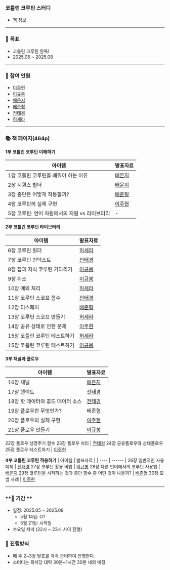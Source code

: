 ### 코틀린 코루틴 스터디
- [책 정보](https://www.yes24.com/product/goods/123034354)

---

### **🎯 목표**

- 코틀린 코루틴 완독!
- 2025.05 ~ 2025.08

---

### **👥 참여 인원**
- [이주현](https://github.com/JuHyun419)
- [이규봉](https://github.com/bong01)
- [배은지](https://github.com/bae-st)
- [배준형](https://github.com/Iwillbeagood)
- [전태경](https://github.com/ctk03272)
- [허세라](https://github.com/quessr)

---

### **📚 책 페이지(464p)**

**1부 코틀린 코루틴 이해하기**

| 아이템 | 발표자료 |
| ---- | ------ |
1장 코틀린 코루틴을 배워야 하는 이유 | [배은지](https://create-something-from-nothing.tistory.com/593)
2장 시퀀스 빌더 | [배은지](https://create-something-from-nothing.tistory.com/594)
3장 중단은 어떻게 작동할까? | [배준형](https://cypress-eris-422.notion.site/3-1f8bfdf0c2ee802c9635f1c3fb1c8892?pvs=4)
4장 코루틴의 실제 구현 | [이주현](https://zzang9haha.notion.site/4-1f8c0385d36e803f9a8af9d9a0e7ba0b?pvs=4)
5장 코루틴: 언어 차원에서의 지원 vs 라이브러리 | -


**2부 코틀린 코루틴 라이브러리**

| 아이템 | 발표자료 |
| ---- | ------ |
6장 코루틴 빌더 | [허세라](https://www.notion.so/6-200b8d44b7e88064a92ef4ccc75ff151?pvs=4)
7장 코루틴 컨텍스트 | [전태경](https://velog.io/@tony0327/7%EC%9E%A5-%EC%BD%94%EB%A3%A8%ED%8B%B4-%EC%BB%A8%ED%85%8D%EC%8A%A4%ED%8A%B8)
8장 잡과 자식 코루틴 기다리기 | [이규봉](https://bong01.notion.site/8-201cd120dfd280059d95ce0a99190719?pvs=4)
9장 취소 | [이규봉](https://bong01.notion.site/9-208cd120dfd28086a4a1f7bd343b17b6)
10장 예외 처리 | [허세라](https://www.notion.so/10-206b8d44b7e8803da981fdfb660dcbaf)
11장 코루틴 스코프 함수 | [전태경](https://velog.io/@tony0327/%EC%BD%94%EB%A3%A8%ED%8B%B4-%EC%8A%A4%EC%BD%94%ED%94%84-%ED%95%A8%EC%88%98)
12장 디스패처 | [배준형](https://cypress-eris-422.notion.site/12-20ebfdf0c2ee8012bce6d624eb12b26d?source=copy_link)
13장 코루틴 스코프 만들기 | [허세라](https://create-something-from-nothing.tistory.com/610)
14장 공유 상태로 인한 문제 | [이주현](https://zzang9haha.notion.site/14-216c0385d36e809f9b3ff875d5ce72f1)
15장 코틀린 코루틴 테스트하기 | [허세라](https://www.notion.so/15-1-213b8d44b7e88076b312d861f5d71f6d)
15장 코틀린 코루틴 테스트하기 | [이규봉](https://bong01.notion.site/15-2-216cd120dfd28096a980fcf491400dec)


**3부 채널과 플로우**

| 아이템 | 발표자료 |
| ---- | ------ |
16장 채널 | [배은지](https://create-something-from-nothing.tistory.com/613)
17장 셀렉트 | [전태경](https://velog.io/@tony0327/%EC%85%80%EB%A0%89%ED%8A%B8)
18장 핫 데이터와 콜드 데이터 소스 | [전태경](https://velog.io/@tony0327/%EC%85%80%EB%A0%89%ED%8A%B8)
19장 플로우란 무엇인가? | 배준형
20장 플로우의 실제 구현 | [이주현](https://zzang9haha.notion.site/20-222c0385d36e80f982d9dbed6612935c)
21장 플로우 만들기 | [이규봉](https://bong01.notion.site/21-224cd120dfd28059b56adf23da9d2d7a)
22장 플로우 생명주기 함수
23장 플로우 처리 | [전태경](https://velog.io/@tony0327/%ED%94%8C%EB%A1%9C%EC%9A%B0-%EC%B2%98%EB%A6%AC)
24장 공유플로우와 상태플로우
25장 플로우 테스트하기 | [이주현](https://zzang9haha.notion.site/25-238c0385d36e80359ab5e17b8786b8d1?source=copy_link)


**4부 코틀린 코루틴 적용하기**
| 아이템 | 발표자료 |
| ---- | ------ |
26장 일반적인 사용 예제 | [전태경](https://www.notion.so/devchun01/26-24084e90f12680ef9d12e8c4253ab0ef)
27장 코루틴 활용 비법 | [이규봉](https://bong01.notion.site/27-240cd120dfd2807a9e5eca0048900b37)
28장 다른 언어에서의 코루틴 사용법 | [배은지](https://create-something-from-nothing.tistory.com/639)
29장 코루틴을 시작하는 것과 중단 함수 중 어떤 것이 나을까? | [배준형](https://cypress-eris-422.notion.site/29-240bfdf0c2ee80cdb361eab04103fd5c?source=copy_link)
30장 모범 사례 | [이주현](https://zzang9haha.notion.site/30-246c0385d36e80e29404eaddc96afb96?source=copy_link)

---

### **📆 기간 **

- 일정: 2025.05 ~ 2025.08
    - 5월 14일: OT
    - 5월 21일: 시작일
- 수요일 저녁 (22시 ~ 23시 사이 진행)

### **📜 진행방식**

- 매 주 2~3장 발표를 각각 준비하여 진행한다.
- 스터디는 회차당 대략 30분~1시간 30분 내외 예정
